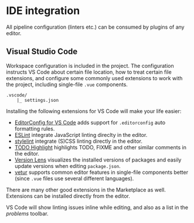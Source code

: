 
# IDE integration

All pipeline configuration (linters etc.) can be consumed by plugins of any editor.

## Visual Studio Code

Workspace configuration is included in the project. The configuration instructs VS Code about certain file location, how to treat certain file extensions, and configure some commonly used extensions to work with the project, including single-file `.vue` components.

```
.vscode/
    |_ settings.json
```

Installing the following extensions for VS Code will make your life easier:

- [EditorConfig for VS Code](https://marketplace.visualstudio.com/items?itemName=EditorConfig.EditorConfig) adds support for `.editorconfig` auto formatting rules.
- [ESLint](https://marketplace.visualstudio.com/items?itemName=dbaeumer.vscode-eslint) integrate JavaScript linting direclty in the editor.
- [stylelint](https://marketplace.visualstudio.com/items?itemName=shinnn.stylelint) integrate (S)CSS linting directly in the editor.
- [TODO Highlight](https://marketplace.visualstudio.com/items?itemName=wayou.vscode-todo-highlight) highlights TODO, FIXME and other similar comments in the editor.
- [Version Lens](https://marketplace.visualstudio.com/items?itemName=pflannery.vscode-versionlens) visualizes the installed versions of packages and easily update versions when editing `package.json`.
- [vetur](https://marketplace.visualstudio.com/items?itemName=octref.vetur) supports common editor features in single-file components better (since `.vue` files use several different languages).

There are many other good extensions in the Marketplace as well. Extensions can be installed directly from the editor.

VS Code will show linting issues inline while editing, and also as a list in the _problems_ toolbar.
